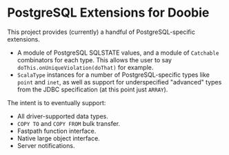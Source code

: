 # PostgreSQL Extensions for Doobie

This project provides (currently) a handful of PostgreSQL-specific extensions.

* A module of PostgreSQL SQLSTATE values, and a module of `Catchable` combinators for each type. This allows the user to say `doThis.onUniqueViolation(doThat)` for example.
* `ScalaType` instances for a number of PostgreSQL-specific types like `point` and `inet`, as well as support for underspecified "advanced" types from the JDBC specification (at this point just `ARRAY`).

The intent is to eventually support:

* All driver-supported data types.
* `COPY TO` and `COPY FROM` bulk transfer.
* Fastpath function interface.
* Native large object interface.
* Server notifications.


